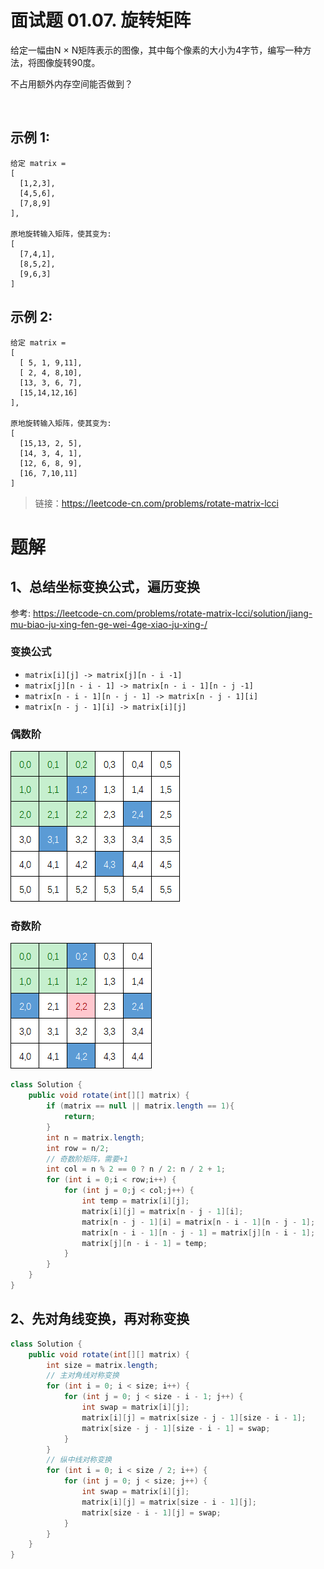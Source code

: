 # 面试题 01.07. 旋转矩阵
给定一幅由N × N矩阵表示的图像，其中每个像素的大小为4字节，编写一种方法，将图像旋转90度。

不占用额外内存空间能否做到？

 

## 示例 1:
```
给定 matrix = 
[
  [1,2,3],
  [4,5,6],
  [7,8,9]
],

原地旋转输入矩阵，使其变为:
[
  [7,4,1],
  [8,5,2],
  [9,6,3]
]
```
## 示例 2:
```
给定 matrix =
[
  [ 5, 1, 9,11],
  [ 2, 4, 8,10],
  [13, 3, 6, 7],
  [15,14,12,16]
], 

原地旋转输入矩阵，使其变为:
[
  [15,13, 2, 5],
  [14, 3, 4, 1],
  [12, 6, 8, 9],
  [16, 7,10,11]
]
```

> 链接：https://leetcode-cn.com/problems/rotate-matrix-lcci

# 题解
## 1、总结坐标变换公式，遍历变换
参考: https://leetcode-cn.com/problems/rotate-matrix-lcci/solution/jiang-mu-biao-ju-xing-fen-ge-wei-4ge-xiao-ju-xing-/
### 变换公式
- `matrix[i][j] -> matrix[j][n - i -1]`
- `matrix[j][n - i - 1] -> matrix[n - i - 1][n - j -1]`
- `matrix[n - i - 1][n - j - 1] -> matrix[n - j - 1][i]`
- `matrix[n - j - 1][i] -> matrix[i][j]`
### 偶数阶
![](../../images/0107-old.png)
### 奇数阶
![](../../images/0107-even.png)
```java
class Solution {
    public void rotate(int[][] matrix) {
        if (matrix == null || matrix.length == 1){
            return;
        }
        int n = matrix.length;
        int row = n/2;
        // 奇数阶矩阵，需要+1
        int col = n % 2 == 0 ? n / 2: n / 2 + 1;
        for (int i = 0;i < row;i++) {
            for (int j = 0;j < col;j++) {
                int temp = matrix[i][j];
                matrix[i][j] = matrix[n - j - 1][i];
                matrix[n - j - 1][i] = matrix[n - i - 1][n - j - 1];
                matrix[n - i - 1][n - j - 1] = matrix[j][n - i - 1];
                matrix[j][n - i - 1] = temp;
            }
        }
    }
}
```
## 2、先对角线变换，再对称变换
```java
class Solution {
    public void rotate(int[][] matrix) {
        int size = matrix.length;
        // 主对角线对称变换
        for (int i = 0; i < size; i++) {
            for (int j = 0; j < size - i - 1; j++) {
                int swap = matrix[i][j];
                matrix[i][j] = matrix[size - j - 1][size - i - 1];
                matrix[size - j - 1][size - i - 1] = swap;
            }
        }
        // 纵中线对称变换
        for (int i = 0; i < size / 2; i++) {
            for (int j = 0; j < size; j++) {
                int swap = matrix[i][j];
                matrix[i][j] = matrix[size - i - 1][j];
                matrix[size - i - 1][j] = swap;
            }
        }
    }
}

```